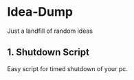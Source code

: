 # Idea-Dump
Just a landfill of random ideas


## 1. Shutdown Script

Easy script for timed shutdown of your pc.
